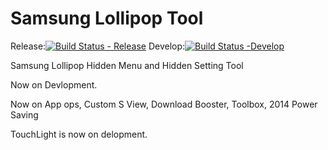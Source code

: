 # Samsung Lollipop Tool

Release:[![Build Status - Release](https://travis-ci.org/Intrainos/SamsungLTool.svg?branch=release)](https://travis-ci.org/Intrainos/SamsungLTool)
Develop:[![Build Status -Develop](https://travis-ci.org/Intrainos/SamsungLTool.svg?branch=develop)](https://travis-ci.org/Intrainos/SamsungLTool)

Samsung Lollipop Hidden Menu and  Hidden Setting Tool

Now on Devlopment.

Now on App ops, Custom S View, Download Booster, Toolbox, 2014 Power Saving

TouchLight is now on delopment.